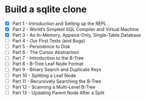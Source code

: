 # Build a sqlite clone
- [x] Part 1 - Introduction and Setting up the REPL
- [x] Part 2 - World’s Simplest SQL Compiler and Virtual Machine
- [x] Part 3 - An In-Memory, Append-Only, Single-Table Database
- [ ] Part 4 - Our First Tests (and Bugs)
- [ ] Part 5 - Persistence to Disk
- [ ] Part 6 - The Cursor Abstraction
- [ ] Part 7 - Introduction to the B-Tree
- [ ] Part 8 - B-Tree Leaf Node Format
- [ ] Part 9 - Binary Search and Duplicate Keys
- [ ] Part 10 - Splitting a Leaf Node
- [ ] Part 11 - Recursively Searching the B-Tree
- [ ] Part 12 - Scanning a Multi-Level B-Tree
- [ ] Part 13 - Updating Parent Node After a Split
